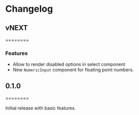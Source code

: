 Changelog
=========

## vNEXT
========

### Features

- Allow to render disabled options in select component
- New `NumericInput` component for floating point numbers.

## 0.1.0
========

Initial release with basic features.
